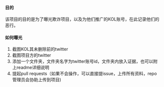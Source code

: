 #### 目的
该项目的目的是为了曝光欺诈项目，以及为他们推广的KOL账号，在此记录他们的恶行。

#### 如何曝光
1. 截图KOL其未删除前的twitter
2. 截图项目方的twitter
3. 添加一个文件夹，文件夹名字为twitter账号id，文件夹内放入证据，也可以附上readme详细说明
4. 提起pull requests（如果不会操作，可以直接提issue，上传所有资料，repo管理员会协助上传到项目)



